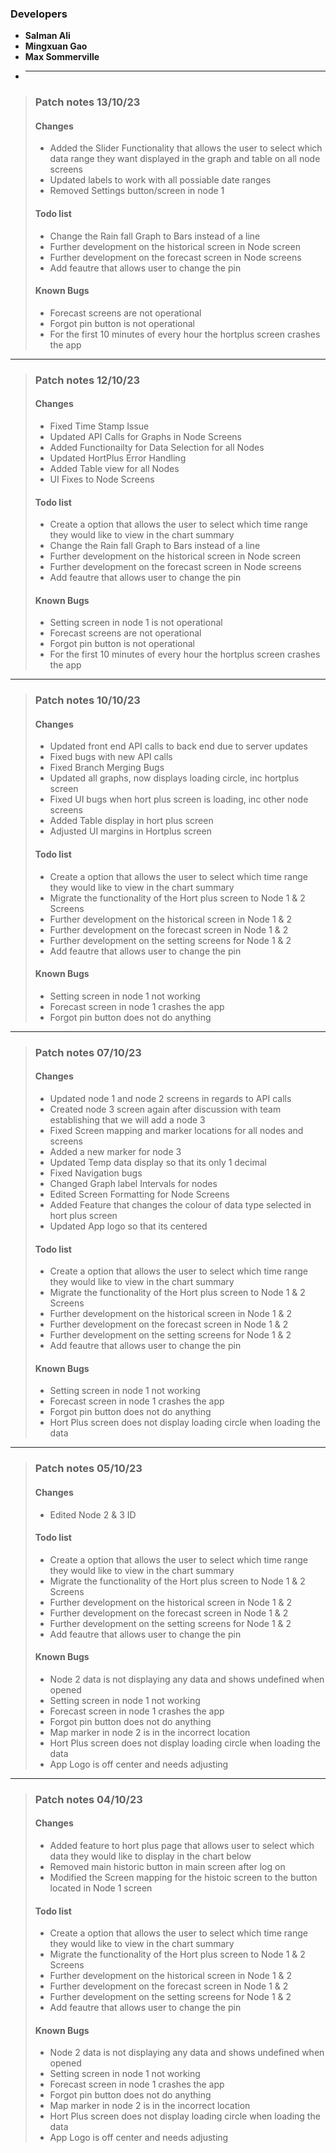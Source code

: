 ### Developers 
- **Salman Ali**
- **Mingxuan Gao**
- **Max Sommerville**
- ****

>### Patch notes 13/10/23
>#### Changes 
>   - Added the Slider Functionality that allows the user to select which data range they want displayed in the graph and table on all node screens
>   - Updated labels to work with all possiable date ranges
>   - Removed Settings button/screen in node 1
>
>#### Todo list 
>   - Change the Rain fall Graph to Bars instead of a line
>   - Further development on the historical screen in Node screen
>   - Further development on the forecast screen in Node screens
>   - Add feautre that allows user to change the pin 
>
>#### Known Bugs 
>   - Forecast screens are not operational
>   - Forgot pin button is not operational
>   - For the first 10 minutes of every hour the hortplus screen crashes the app
>
--------------------------------------------
>### Patch notes 12/10/23
>#### Changes 
>   - Fixed Time Stamp Issue
>   - Updated API Calls for Graphs in Node Screens
>   - Added Functionailty for Data Selection for all Nodes
>   - Updated HortPlus Error Handling 
>   - Added Table view for all Nodes 
>   - UI Fixes to Node Screens
>
>#### Todo list 
>   - Create a option that allows the user to select which time range they would like to view in the chart summary
>   - Change the Rain fall Graph to Bars instead of a line
>   - Further development on the historical screen in Node screen
>   - Further development on the forecast screen in Node screens
>   - Add feautre that allows user to change the pin 
>
>#### Known Bugs 
>   - Setting screen in node 1 is not operational
>   - Forecast screens are not operational
>   - Forgot pin button is not operational
>   - For the first 10 minutes of every hour the hortplus screen crashes the app
>
--------------------------------------------
>### Patch notes 10/10/23
>#### Changes 
>   - Updated front end API calls to back end due to server updates
>   - Fixed bugs with new API calls
>   - Fixed Branch Merging Bugs
>   - Updated all graphs, now displays loading circle, inc hortplus screen
>   - Fixed UI bugs when hort plus screen is loading, inc other node screens 
>   - Added Table display in hort plus screen
>   - Adjusted UI margins in Hortplus screen 
>
>#### Todo list 
>   - Create a option that allows the user to select which time range they would like to view in the chart summary
>   - Migrate the functionality of the Hort plus screen to Node 1 & 2 Screens 
>   - Further development on the historical screen in Node 1 & 2
>   - Further development on the forecast screen in Node 1 & 2 
>   - Further development on the setting screens for Node 1 & 2
>   - Add feautre that allows user to change the pin 
>
>#### Known Bugs 
>   - Setting screen in node 1 not working
>   - Forecast screen in node 1 crashes the app
>   - Forgot pin button does not do anything 
>
--------------------------------------------
>### Patch notes 07/10/23
>#### Changes 
>   - Updated node 1 and node 2 screens in regards to API calls 
>   - Created node 3 screen again after discussion with team establishing that we will add a node 3 
>   - Fixed Screen mapping and marker locations for all nodes and screens 
>   - Added a new marker for node 3 
>   - Updated Temp data display so that its only 1 decimal
>   - Fixed Navigation bugs 
>   - Changed Graph label Intervals for nodes
>   - Edited Screen Formatting for Node Screens 
>   - Added Feature that changes the colour of data type selected in hort plus screen 
>   - Updated App logo so that its centered 
>
>#### Todo list 
>   - Create a option that allows the user to select which time range they would like to view in the chart summary
>   - Migrate the functionality of the Hort plus screen to Node 1 & 2 Screens 
>   - Further development on the historical screen in Node 1 & 2
>   - Further development on the forecast screen in Node 1 & 2 
>   - Further development on the setting screens for Node 1 & 2
>   - Add feautre that allows user to change the pin 
>
>#### Known Bugs 
>   - Setting screen in node 1 not working
>   - Forecast screen in node 1 crashes the app
>   - Forgot pin button does not do anything 
>   - Hort Plus screen does not display loading circle when loading the data
>
--------------------------------------------
>### Patch notes 05/10/23
>#### Changes 
>   - Edited Node 2 & 3 ID
>
>#### Todo list 
>   - Create a option that allows the user to select which time range they would like to view in the chart summary
>   - Migrate the functionality of the Hort plus screen to Node 1 & 2 Screens 
>   - Further development on the historical screen in Node 1 & 2
>   - Further development on the forecast screen in Node 1 & 2 
>   - Further development on the setting screens for Node 1 & 2
>   - Add feautre that allows user to change the pin 
>
>#### Known Bugs 
>   - Node 2 data is not displaying any data and shows undefined when opened 
>   - Setting screen in node 1 not working
>   - Forecast screen in node 1 crashes the app
>   - Forgot pin button does not do anything 
>   - Map marker in node 2 is in the incorrect location 
>   - Hort Plus screen does not display loading circle when loading the data
>   - App Logo is off center and needs adjusting
>
--------------------------------------------
>### Patch notes 04/10/23
>#### Changes 
>   - Added feature to hort plus page that allows user to select which data they would like to display in the chart below 
>   - Removed main historic button in main screen after log on
>   - Modified the Screen mapping for the histoic screen to the button located in Node 1 screen
>
>#### Todo list 
>   - Create a option that allows the user to select which time range they would like to view in the chart summary
>   - Migrate the functionality of the Hort plus screen to Node 1 & 2 Screens 
>   - Further development on the historical screen in Node 1 & 2
>   - Further development on the forecast screen in Node 1 & 2 
>   - Further development on the setting screens for Node 1 & 2
>   - Add feautre that allows user to change the pin 
>
>#### Known Bugs 
>   - Node 2 data is not displaying any data and shows undefined when opened 
>   - Setting screen in node 1 not working
>   - Forecast screen in node 1 crashes the app
>   - Forgot pin button does not do anything 
>   - Map marker in node 2 is in the incorrect location 
>   - Hort Plus screen does not display loading circle when loading the data
>   - App Logo is off center and needs adjusting 
